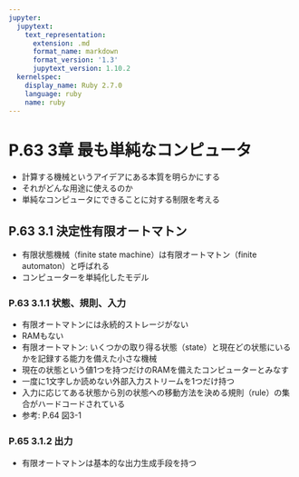 ```yaml
---
jupyter:
  jupytext:
    text_representation:
      extension: .md
      format_name: markdown
      format_version: '1.3'
      jupytext_version: 1.10.2
  kernelspec:
    display_name: Ruby 2.7.0
    language: ruby
    name: ruby
---
```


# P.63 3章 最も単純なコンピュータ
- 計算する機械というアイデアにある本質を明らかにする
- それがどんな用途に使えるのか
- 単純なコンピュータにできることに対する制限を考える

## P.63 3.1 決定性有限オートマトン
- 有限状態機械（finite state machine）は有限オートマトン（finite automaton）と呼ばれる
- コンピューターを単純化したモデル

### P.63 3.1.1 状態、規則、入力
- 有限オートマトンには永続的ストレージがない
- RAMもない
- 有限オートマトン: いくつかの取り得る状態（state）と現在どの状態にいるかを記録する能力を備えた小さな機械
- 現在の状態という値1つを持つだけのRAMを備えたコンピューターとみなす
- 一度に1文字しか読めない外部入力ストリームを1つだけ持つ
- 入力に応じてある状態から別の状態への移動方法を決める規則（rule）の集合がハードコードされている
- 参考: P.64 図3-1

### P.65 3.1.2 出力
- 有限オートマトンは基本的な出力生成手段を持つ